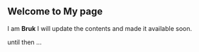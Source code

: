 ## Welcome to My page

I am **Bruk**
I will update the contents and made it available soon.

until then ...

